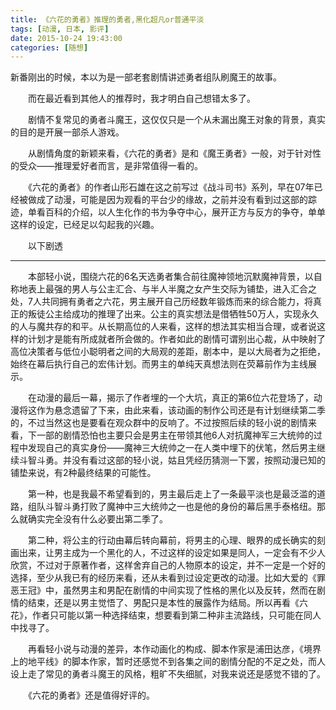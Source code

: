 ```yaml
---
title: 《六花的勇者》推理的勇者,黑化超凡or普通平淡
tags: [动漫, 日本, 影评]
date: 2015-10-24 19:43:00
categories: [随想]
---
```


新番刚出的时候，本以为是一部老套剧情讲述勇者组队刷魔王的故事。

　　而在最近看到其他人的推荐时，我才明白自己想错太多了。

　　剧情不复常见的勇者斗魔王，这仅仅只是一个从未漏出魔王对象的背景，真实的目的是开展一部杀人游戏。

　　从剧情角度的新颖来看，《六花的勇者》是和《魔王勇者》一般，对于针对性的受众——推理爱好者而言，是非常值得一看的。

　　《六花的勇者》的作者山形石雄在这之前写过《战斗司书》系列，早在07年已经被做成了动漫，可能是因为观看的平台少的缘故，之前并没有看到过这部的踪迹，单看百科的介绍，以人生化作的书为争夺中心，展开正方与反方的争夺，单单这样的设定，已经足以勾起我的兴趣。
<!--more-->
　　以下剧透

----------------

　　本部轻小说，围绕六花的6名天选勇者集合前往魔神领地沉默魔神背景，以自称地表上最强的男人与公主汇合、与半人半魔之女产生交际为铺垫，进入汇合之处，7人共同拥有勇者之六花，男主展开自己历经数年锻炼而来的综合能力，将真正的叛徒公主给成功的推理了出来。公主的真实想法是借牺牲50万人，实现永久的人与魔共存的和平。从长期高位的人来看，这样的想法其实相当合理，或者说这样的计划才是能有所成就者所会做的。作者如此的剧情可谓别出心裁，从中映射了高位决策者与低位小聪明者之间的大局观的差距，剧本中，是以大局者为之拒绝，始终在幕后执行自己的宏伟计划。而男主的单纯天真想法则在荧幕前作为主线展示。

　　在动漫的最后一幕，揭示了作者埋的一个大坑，真正的第6位六花登场了，动漫将这作为悬念遗留了下来，由此来看，该动画的制作公司还是有计划继续第二季的，不过当然这也是要看在观众群中的反响了。不过按照后续的轻小说的剧情来看，下一部的剧情恐怕也主要只会是男主在带领其他6人对抗魔神军三大统帅的过程中发现自己的真实身份——魔神三大统帅之一在人类中埋下的伏笔，然后男主继续斗智斗勇。并没有看过这部的轻小说，姑且凭经历猜测一下罢，按照动漫已知的铺垫来说，有2种最终结果的可能性。

　　第一种，也是我最不希望看到的，男主最后走上了一条最平淡也是最泛滥的道路，组队斗智斗勇打败了魔神中三大统帅之一也是他的身份的幕后黑手泰格纽。那么就确实完全没有什么必要出第二季了。

　　第二种，将公主的行动由幕后转向幕前，将男主的心理、眼界的成长确实的刻画出来，让男主成为一个黑化的人，不过这样的设定如果是同人，一定会有不少人欣赏，不过对于原著作者，这样舍弃自己的人物原本的设定，并不一定是一个好的选择，至少从我已有的经历来看，还从未看到过设定更改的动漫。比如大爱的《罪恶王冠》中，虽然男主和男配在剧情的中间实现了性格的黑化以及反转，然而在剧情的结束，还是以男主觉悟了、男配只是本性的展露作为结局。所以再看《六花》，作者只可能以第一种选择结束，想要看到第二种非主流路线，只可能在同人中找寻了。

　　再看轻小说与动漫的差异，本作动画化的构成、脚本作家是浦田达彦，《境界上的地平线》的脚本作家，暂时还感觉不到各集之间的剧情分配的不足之处，而人设上走了常见的勇者斗魔王的风格，粗旷不失细腻，对我来说还是感觉不错的了。

　　《六花的勇者》还是值得好评的。
